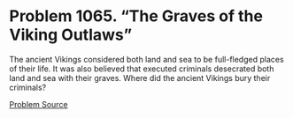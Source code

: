 # Problem 1065. “The Graves of the Viking Outlaws”

The ancient Vikings considered both land and sea to be full-fledged places of their life. It was also believed that executed criminals desecrated both land and sea with their graves. Where did the ancient Vikings bury their criminals?

[Problem Source](https://www.trizland.ru/tasks/5511/)